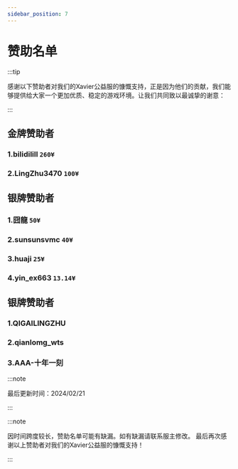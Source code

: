 ```yaml
---
sidebar_position: 7
---
```


# 赞助名单

:::tip

感谢以下赞助者对我们的Xavier公益服的慷慨支持，正是因为他们的贡献，我们能够提供给大家一个更加优质、稳定的游戏环境。让我们共同致以最诚挚的谢意：

:::

## 金牌赞助者

### 1.**bilidilill** `260¥`
### 2.**LingZhu3470** `100¥`

## 银牌赞助者
### 1.**囧龍** `50¥`

### 2.**sunsunsvmc** `40¥`

### 3.**huaji** `25¥`

### 4.**yin_ex663** `13.14¥`

## 银牌赞助者

### 1.**QIGAILINGZHU**

### 2.**qianlomg_wts**

### 3.**AAA-十年一刻**

:::note

最后更新时间：2024/02/21

:::

:::note

因时间跨度较长，赞助名单可能有缺漏。如有缺漏请联系服主修改。
最后再次感谢以上赞助者对我们的Xavier公益服的慷慨支持！

:::